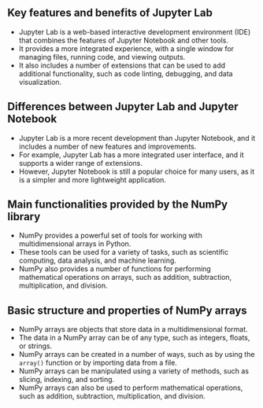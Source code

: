 ## Key features and benefits of Jupyter Lab

* Jupyter Lab is a web-based interactive development environment (IDE) that combines the features of Jupyter Notebook and other tools.
* It provides a more integrated experience, with a single window for managing files, running code, and viewing outputs.
* It also includes a number of extensions that can be used to add additional functionality, such as code linting, debugging, and data visualization.

## Differences between Jupyter Lab and Jupyter Notebook

* Jupyter Lab is a more recent development than Jupyter Notebook, and it includes a number of new features and improvements.
* For example, Jupyter Lab has a more integrated user interface, and it supports a wider range of extensions.
* However, Jupyter Notebook is still a popular choice for many users, as it is a simpler and more lightweight application.

## Main functionalities provided by the NumPy library

* NumPy provides a powerful set of tools for working with multidimensional arrays in Python.
* These tools can be used for a variety of tasks, such as scientific computing, data analysis, and machine learning.
* NumPy also provides a number of functions for performing mathematical operations on arrays, such as addition, subtraction, multiplication, and division.

## Basic structure and properties of NumPy arrays

* NumPy arrays are objects that store data in a multidimensional format.
* The data in a NumPy array can be of any type, such as integers, floats, or strings.
* NumPy arrays can be created in a number of ways, such as by using the `array()` function or by importing data from a file.
* NumPy arrays can be manipulated using a variety of methods, such as slicing, indexing, and sorting.
* NumPy arrays can also be used to perform mathematical operations, such as addition, subtraction, multiplication, and division.

